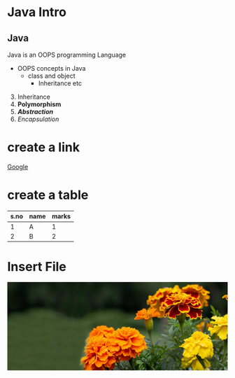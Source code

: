 # Java Intro
## Java 
Java is an OOPS programming Language
* OOPS concepts in Java
  * class and object
    * Inheritance etc
    
3. Inheritance 
4. **Polymorphism**
5. ***Abstraction***
6. *Encapsulation*

# create a link
[Google](www.google.com)

# create a table

s.no|name|marks
----|----|------
1|A|1
2|B|2

# Insert File
![MariGold](https://github.com/akhilaumma/colrepo/blob/main/Marigold.jpg)
